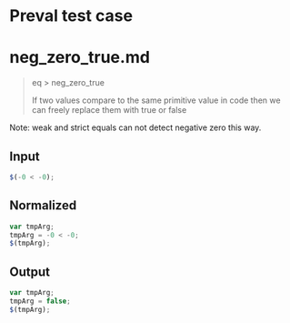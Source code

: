 # Preval test case

# neg_zero_true.md

> eq > neg_zero_true
>
> If two values compare to the same primitive value in code then we can freely replace them with true or false

Note: weak and strict equals can not detect negative zero this way.

## Input

`````js filename=intro
$(-0 < -0);
`````

## Normalized

`````js filename=intro
var tmpArg;
tmpArg = -0 < -0;
$(tmpArg);
`````

## Output

`````js filename=intro
var tmpArg;
tmpArg = false;
$(tmpArg);
`````
